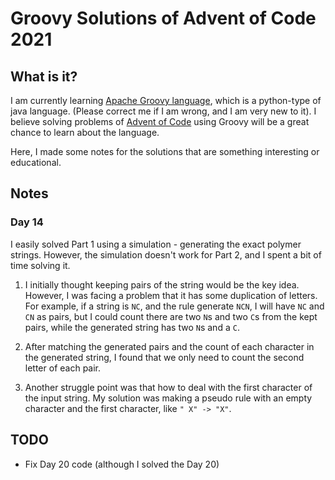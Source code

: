 Groovy Solutions of Advent of Code 2021
=======================================

## What is it?

I am currently learning [Apache Groovy language](https://groovy-lang.org), which is a python-type of java language. (Please correct me if I am wrong, and I am very new to it).
I believe solving problems of [Advent of Code](https://adventofcode.com/2021/) using Groovy will be a great chance to learn about the language. 

Here, I made some notes for the solutions that are something interesting or educational.

## Notes

### Day 14

I easily solved Part 1 using a simulation - generating the exact polymer strings. 
However, the simulation doesn't work for Part 2, and I spent a bit of time solving it. 

1. I initially thought keeping pairs of the string would be the key idea. However, I was facing a problem that it has some duplication of letters. 
For example, if a string is `NC`, and the rule generate `NCN`, I will have `NC` and `CN` as pairs, but I could count there are two `N`s and two `C`s from the kept pairs,
while the generated string has two `N`s and a `C`. 

2. After matching the generated pairs and the count of each character in the generated string, I found that we only need to count the second letter of each pair.

3. Another struggle point was that how to deal with the first character of the input string. My solution was making a pseudo rule with an empty character and the first character, like `" X" -> "X"`. 

## TODO

* Fix Day 20 code (although I solved the Day 20)